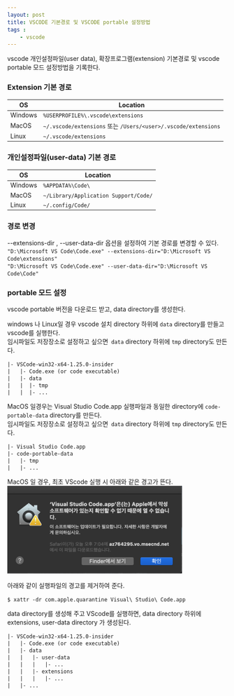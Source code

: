 ```yaml
---
layout: post
title: VSCODE 기본경로 및 VSCODE portable 설정방법
tags :
    - vscode
---
```

vscode 개인설정파일(user data), 확장프로그램(extension) 기본경로 및 vscode portable 모드 설정방법을 기록한다.

### Extension 기본 경로

OS | Location
---|---
Windows | `%USERPROFILE%\.vscode\extensions`
MacOS | `~/.vscode/extensions` 또는 `/Users/<user>/.vscode/extensions`
Linux | `~/.vscode/extensions`


### 개인설정파일(user-data) 기본 경로

OS | Location
---|---
Windows | `%APPDATA%\Code\`
MacOS | `~/Library/Application Support/Code/`
Linux | `~/.config/Code/`


### 경로 변경
--extensions-dir , --user-data-dir 옵션을 설정하여 기본 경로를 변경할 수 있다.<br>
`"D:\Microsoft VS Code\Code.exe" --extensions-dir="D:\Microsoft VS Code\extensions"`<br>
`"D:\Microsoft VS Code\Code.exe" --user-data-dir="D:\Microsoft VS Code\Code"`<br>

### portable 모드 설정
vscode portable 버전을 다운로드 받고, data directory를 생성한다.<br>

windows 나 Linux일 경우 vscode 설치 directory 하위에 `data` directory를 만들고 vscode를 실행한다.<br>
임시파일도 저장장소로 설정하고 싶으면` data` directory 하위에 `tmp` directory도 만든다.
```
|- VSCode-win32-x64-1.25.0-insider
|   |- Code.exe (or code executable)
|   |- data
|   |  |- tmp
|   |  |- ...
```

MacOS 일경우는 Visual Studio Code.app 실행파일과 동일한 directory에 `code-portable-data` directory를 만든다.<br>
임시파일도 저장장소로 설정하고 싶으면` data` directory 하위에 `tmp` directory도 만든다.
```
|- Visual Studio Code.app
|- code-portable-data
|   |- tmp
|   |- ...
```

MacOS 일 경우, 최초 VScode 실행 시 아래와 같은 경고가 뜬다.<br>
<img src="/images/posts/18.png" width='400' height='200'>

아래와 같이 실행파일의 경고를 제거하여 준다.
```shell
$ xattr -dr com.apple.quarantine Visual\ Studio\ Code.app
```

data directory를 생성해 주고 VScode를 실행하면, data directory 하위에 extensions, user-data directory 가 생성된다. 
```
|- VSCode-win32-x64-1.25.0-insider
|   |- Code.exe (or code executable)
|   |- data
|   |   |- user-data
|   |   |   |- ...
|   |   |- extensions
|   |   |   |- ...
|   |- ...
```
